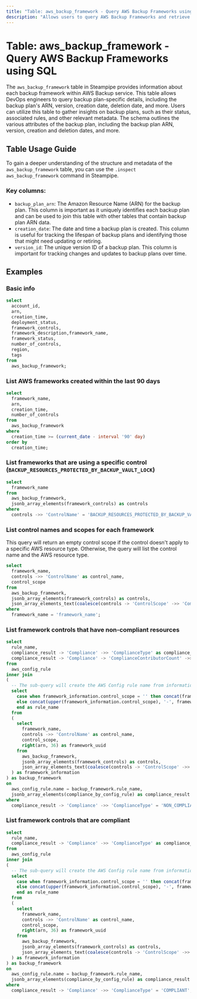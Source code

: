 ```yaml
---
title: "Table: aws_backup_framework - Query AWS Backup Frameworks using SQL"
description: "Allows users to query AWS Backup Frameworks and retrieve comprehensive data about each backup plan, including its unique ARN, version, creation and deletion dates, and more."
---
```


# Table: aws_backup_framework - Query AWS Backup Frameworks using SQL

The `aws_backup_framework` table in Steampipe provides information about each backup framework within AWS Backup service. This table allows DevOps engineers to query backup plan-specific details, including the backup plan's ARN, version, creation date, deletion date, and more. Users can utilize this table to gather insights on backup plans, such as their status, associated rules, and other relevant metadata. The schema outlines the various attributes of the backup plan, including the backup plan ARN, version, creation and deletion dates, and more.

## Table Usage Guide

To gain a deeper understanding of the structure and metadata of the `aws_backup_framework` table, you can use the `.inspect aws_backup_framework` command in Steampipe.

### Key columns:

- `backup_plan_arn`: The Amazon Resource Name (ARN) for the backup plan. This column is important as it uniquely identifies each backup plan and can be used to join this table with other tables that contain backup plan ARN data.
- `creation_date`: The date and time a backup plan is created. This column is useful for tracking the lifespan of backup plans and identifying those that might need updating or retiring.
- `version_id`: The unique version ID of a backup plan. This column is important for tracking changes and updates to backup plans over time.

## Examples

### Basic info

```sql
select
  account_id,
  arn,
  creation_time,
  deployment_status,
  framework_controls,
  framework_description,framework_name,
  framework_status,
  number_of_controls,
  region,
  tags
from
  aws_backup_framework;
```

### List AWS frameworks created within the last 90 days

```sql
select
  framework_name,
  arn,
  creation_time,
  number_of_controls
from
  aws_backup_framework
where
  creation_time >= (current_date - interval '90' day)
order by
  creation_time;
```

### List frameworks that are using a specific control (`BACKUP_RESOURCES_PROTECTED_BY_BACKUP_VAULT_LOCK`)

```sql
select
  framework_name
from
  aws_backup_framework,
  jsonb_array_elements(framework_controls) as controls
where
  controls ->> 'ControlName' = 'BACKUP_RESOURCES_PROTECTED_BY_BACKUP_VAULT_LOCK';
```

### List control names and scopes for each framework

This query will return an empty control scope if the control doesn't apply to a specific AWS resource type.
Otherwise, the query will list the control name and the AWS resource type.

```sql
select
  framework_name,
  controls ->> 'ControlName' as control_name,
  control_scope
from
  aws_backup_framework,
  jsonb_array_elements(framework_controls) as controls,
  json_array_elements_text(coalesce(controls -> 'ControlScope' ->> 'ComplianceResourceTypes', '[""]')::json) as control_scope
where
  framework_name = 'framework_name';
```

### List framework controls that have non-compliant resources

```sql
select
  rule_name,
  compliance_result -> 'Compliance' ->> 'ComplianceType' as compliance_type,
  compliance_result -> 'Compliance' -> 'ComplianceContributorCount' ->> 'CappedCount' as count_of_noncompliant_resources
from
  aws_config_rule
inner join
(
  -- The sub-query will create the AWS Config rule name from information stored in the AWS Backup framework table.
  select
    case when framework_information.control_scope = '' then concat(framework_information.control_name, '-', framework_information.framework_uuid)
    else concat(upper(framework_information.control_scope), '-', framework_information.control_name, '-', framework_information.framework_uuid)
    end as rule_name
  from
  (
    select
      framework_name,
      controls ->> 'ControlName' as control_name,
      control_scope,
      right(arn, 36) as framework_uuid
    from
      aws_backup_framework,
      jsonb_array_elements(framework_controls) as controls,
      json_array_elements_text(coalesce(controls -> 'ControlScope' ->> 'ComplianceResourceTypes', '[""]')::json) as control_scope
  ) as framework_information
) as backup_framework
on
  aws_config_rule.name = backup_framework.rule_name,
  jsonb_array_elements(compliance_by_config_rule) as compliance_result
where
  compliance_result -> 'Compliance' ->> 'ComplianceType' = 'NON_COMPLIANT';
```

### List framework controls that are compliant

```sql
select
  rule_name,
  compliance_result -> 'Compliance' ->> 'ComplianceType' as compliance_type
from
  aws_config_rule
inner join
(
  -- The sub-query will create the AWS Config rule name from information stored in the AWS Backup framework table.
  select
    case when framework_information.control_scope = '' then concat(framework_information.control_name, '-', framework_information.framework_uuid)
    else concat(upper(framework_information.control_scope), '-', framework_information.control_name, '-', framework_information.framework_uuid)
    end as rule_name
  from
  (
    select
      framework_name,
      controls ->> 'ControlName' as control_name,
      control_scope,
      right(arn, 36) as framework_uuid
    from
      aws_backup_framework,
      jsonb_array_elements(framework_controls) as controls,
      json_array_elements_text(coalesce(controls -> 'ControlScope' ->> 'ComplianceResourceTypes', '[""]')::json) as control_scope
  ) as framework_information
) as backup_framework
on
  aws_config_rule.name = backup_framework.rule_name,
  jsonb_array_elements(compliance_by_config_rule) as compliance_result
where
  compliance_result -> 'Compliance' ->> 'ComplianceType' = 'COMPLIANT';
```
